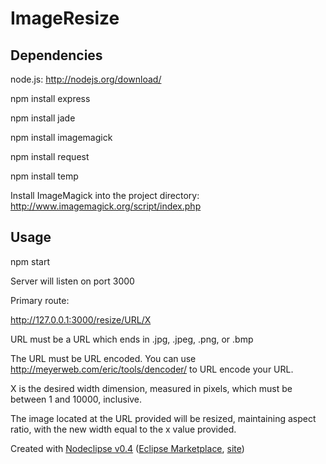 # ImageResize

## Dependencies
node.js: http://nodejs.org/download/

npm install express

npm install jade

npm install imagemagick

npm install request

npm install temp

Install ImageMagick into the project directory: http://www.imagemagick.org/script/index.php

## Usage
npm start

Server will listen on port 3000

Primary route:

http://127.0.0.1:3000/resize/URL/X

URL must be a URL which ends in .jpg, .jpeg, .png, or .bmp

The URL must be URL encoded. You can use http://meyerweb.com/eric/tools/dencoder/ to URL encode your URL.

X is the desired width dimension, measured in pixels, which must be between 1 and 10000, inclusive.

The image located at the URL provided will be resized, maintaining aspect ratio, with the new width equal to the x value provided.




Created with [Nodeclipse v0.4](https://github.com/Nodeclipse/nodeclipse-1)
 ([Eclipse Marketplace](http://marketplace.eclipse.org/content/nodeclipse), [site](http://www.nodeclipse.org))   
